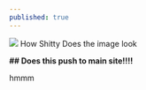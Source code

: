 ```yaml
---
published: true
---
```


![]({{site.baseurl}}/http://www.newton.ac.uk/files/covers/968361.jpg)
How Shitty Does the image look

**## Does this push to main site!!!!**

hmmm
